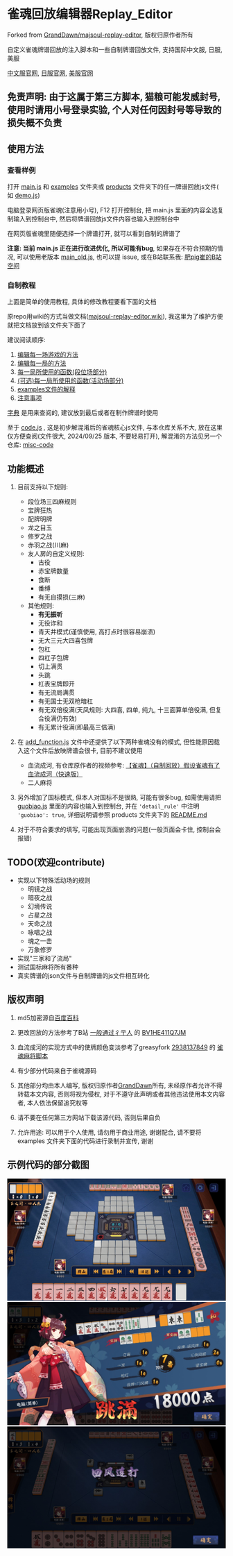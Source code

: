 # 雀魂回放编辑器Replay_Editor

Forked from [GrandDawn/majsoul-replay-editor](https://github.com/GrandDawn/majsoul-replay-editor), 版权归原作者所有

自定义雀魂牌谱回放的注入脚本和一些自制牌谱回放文件, 支持国际中文服, 日服, 美服

[中文服官网](https://www.maj-soul.com), [日服官网](https://mahjongsoul.com), [美服官网](https://mahjongsoul.yo-star.com)

## 免责声明: 由于这属于第三方脚本, 猫粮可能发威封号, 使用时请用小号登录实验, 个人对任何因封号等导致的损失概不负责

## 使用方法

### 查看样例

打开 [main.js](../main.js) 和 [examples](../examples) 文件夹或 [products](../products) 文件夹下的任一牌谱回放js文件(
如 [demo.js](../examples/demo.js))

电脑登录网页版雀魂(注意用小号), F12 打开控制台, 把 main.js 里面的内容全选复制输入到控制台中,
然后将牌谱回放js文件内容也输入到控制台中

在网页版雀魂里随便选择一个牌谱打开, 就可以看到自制的牌谱了

**注意: 当前 main.js 正在进行改进优化, 所以可能有bug**, 如果存在不符合预期的情况,
可以使用老版本 [main_old.js](../main_old.js), 也可以提 issue,
或在B站联系我: [肥pig崔的B站空间](https://space.bilibili.com/372365985)

### 自制教程

上面是简单的使用教程, 具体的修改教程要看下面的文档

原repo用wiki的方式当做文档([majsoul-replay-editor.wiki](https://github.com/GrandDawn/majsoul-replay-editor/wiki)),
我这里为了维护方便就把文档放到该文件夹下面了

建议阅读顺序:

1. [编辑每一场游戏的方法](编辑每一场游戏的方法.md)
2. [编辑每一局的方法](编辑每一局的方法.md)
3. [每一局所使用的函数(段位场部分)](每一局所使用的函数（段位场部分）.md)
4. [(可选)每一局所使用的函数(活动场部分)](每一局所使用的函数（活动场部分）.md)
5. [examples文件的解释](examples文件解释.md)
6. [注意事项](注意事项.md)

[字典](字典.md) 是用来查阅的, 建议放到最后或者在制作牌谱时使用

至于 [code.js](../code.js) , 这是初步解混淆后的雀魂核心js文件, 与本仓库关系不大, 放在这里仅方便查阅(文件很大, 2024/09/25
版本, 不要轻易打开),
解混淆的方法见另一个仓库: [misc-code](https://github.com/Fat-pig-Cui/misc-code)

## 功能概述

1. 目前支持以下规则:
    - 段位场三四麻规则
    - 宝牌狂热
    - 配牌明牌
    - 龙之目玉
    - 修罗之战
    - 赤羽之战(川麻)
    - 友人房的自定义规则:
        - 古役
        - 赤宝牌数量
        - 食断
        - 番缚
        - 有无自摸损(三麻)
    - 其他规则:
        - **有无振听**
        - 无役诈和
        - 青天井模式(谨慎使用, 高打点时很容易崩溃)
        - 无大三元大四喜包牌
        - 包杠
        - 四杠子包牌
        - 切上满贯
        - 头跳
        - 杠表宝牌即开
        - 有无流局满贯
        - 有无国士无双枪暗杠
        - 有无双倍役满(天凤规则: 大四喜, 四单, 纯九, 十三面算单倍役满, 但复合役满仍有效)
        - 有无累计役满(即最高三倍满)

2. 在 [add_function.js](../add_function.js) 文件中还提供了以下两种雀魂没有的模式, 但性能原因载入这个文件后放映牌谱会很卡,
   目前不建议使用
    - 血流成河,
      有仓库原作者的视频参考: [【雀魂】（自制回放）假设雀魂有了血流成河（快速版）](https://www.bilibili.com/video/BV1dB4y1F78x)
    - 二人麻将

3. 另外增加了国标模式, 但本人对国标不是很熟, 可能有很多bug, 如需使用请把 [guobiao.js](../guobiao.js) 里面的内容也输入到控制台,
   并在 `'detail_rule'` 中注明 `'guobiao': true`, 详细说明请参照 products
   文件夹下的 [README.md](../products/国标麻将/README.md)

4. 对于不符合要求的填写, 可能出现页面崩溃的问题(一般页面会卡住, 控制台会报错)

## TODO(欢迎contribute)

- 实现以下特殊活动场的规则
    - 明镜之战
    - 暗夜之战
    - 幻境传说
    - 占星之战
    - 天命之战
    - 咏唱之战
    - 魂之一击
    - 万象修罗
- 实现"三家和了流局"
- 测试国标麻将所有番种
- 真实牌谱的json文件与自制牌谱的js文件相互转化

## 版权声明

1. md5加密源自[百度百科](https://baike.baidu.com/item/MD5)

2. 更改回放的方法参考了B站 [一般通过彳亍人](https://space.bilibili.com/23019265)
   的 [BV1HE411Q7JM](https://www.bilibili.com/video/BV1HE411Q7JM)

3. 血流成河的实现方式中的使牌颜色变淡参考了greasyfork [2938137849](https://greasyfork.org/zh-CN/users/749724-2938137849)
   的 [雀魂麻将脚本](https://greasyfork.org/zh-CN/scripts/423689-%E9%9B%80%E9%AD%82%E9%BA%BB%E5%B0%86%E8%84%9A%E6%9C%AC)

4. 有少部分代码来自于雀魂源码

5. 其他部分均由本人编写, 版权归原作者[GrandDawn](https://github.com/GrandDawn)所有, 未经原作者允许不得转载本文内容,
   否则将视为侵权, 对于不遵守此声明或者其他违法使用本文内容者, 本人依法保留追究权等

6. 请不要在任何第三方网站下载该源代码, 否则后果自负

7. 允许用途: 可以用于个人使用, 请勿用于商业用途, 谢谢配合, 请不要将 examples 文件夹下面的代码进行录制并宣传, 谢谢

## 示例代码的部分截图

![](pic/preview1.JPG)
![](pic/preview2.JPG)
![](pic/preview3.JPG)

